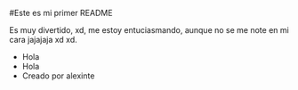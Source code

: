 #Este  es mi  primer README

Es muy divertido, xd, me  estoy  entuciasmando,  aunque  no  se me  note en  mi cara jajajaja xd xd.

* Hola
* Hola
* Creado por  alexinte
